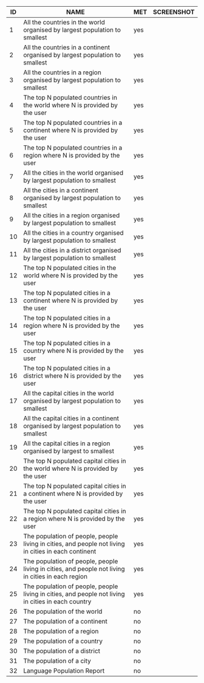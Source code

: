 
| ID  | NAME                                                                                                 | MET | SCREENSHOT                                             |
|-----|------------------------------------------------------------------------------------------------------|-----|--------------------------------------------------------|
| 1   | All the countries in the world organised by largest population to smallest                           | yes |  |
| 2   | All the countries in a continent organised by largest population to smallest                         | yes |  |
| 3   | All the countries in a region organised by largest population to smallest                            | yes |  |
| 4   | The top N populated countries in the world where N is provided by the user                           | yes |  |
| 5   | The top N populated countries in a continent where N is provided by the user                         | yes |  |
| 6   | The top N populated countries in a region where N is provided by the user                            | yes |  |
| 7   | All the cities in the world organised by largest population to smallest                              | yes |  |
| 8   | All the cities in a continent organised by largest population to smallest                            | yes |  |
| 9   | All the cities in a region organised by largest population to smallest                               | yes |  |
| 10  | All the cities in a country organised by largest population to smallest                              | yes |  |
| 11  | All the cities in a district organised by largest population to smallest                             | yes |  |
| 12  | The top N populated cities in the world where N is provided by the user                              | yes |  |
| 13  | The top N populated cities in a continent where N is provided by the user                            | yes |  |
| 14  | The top N populated cities in a region where N is provided by the user                               | yes |  |
| 15  | The top N populated cities in a country where N is provided by the user                              | yes |  |
| 16  | The top N populated cities in a district where N is provided by the user                             | yes |  |
| 17  | All the capital cities in the world organised by largest population to smallest                      | yes |  |
| 18  | All the capital cities in a continent organised by largest population to smallest                    | yes |  |
| 19  | All the capital cities in a region organised by largest to smallest                                  | yes |  |
| 20  | The top N populated capital cities in the world where N is provided by the user                      | yes |  |
| 21  | The top N populated capital cities in a continent where N is provided by the user                    | yes |  |
| 22  | The top N populated capital cities in a region where N is provided by the user                       | yes |  |
| 23  | The population of people, people living in cities, and people not living in cities in each continent | yes |  |
| 24  | The population of people, people living in cities, and people not living in cities in each region    | yes |  |
| 25  | The population of people, people living in cities, and people not living in cities in each country   | yes |  |
| 26  | The population of the world                                                                          | no  |  |
| 27  | The population of a continent                                                                        | no  |  |
| 28  | The population of a region                                                                           | no  |  |
| 29  | The population of a country                                                                          | no  |  |
| 30  | The population of a district                                                                         | no  |  |
| 31  | The population of a city                                                                             | no  |  |
| 32  | Language Population Report                                                                           | no  |  |